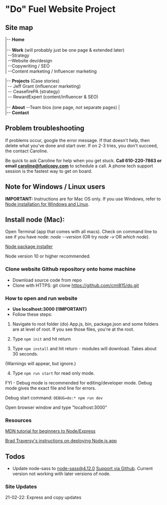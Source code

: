 "Do" Fuel Website Project
=========================

## Site map

|-- **Home**  
|  
|-- **Work** (will probably just be one page & extended later)    
|    --Strategy   
|    --Website dev/design   
|    --Copywriting / SEO   
|    --Content marketing / Influencer marketing  
  
|-- **Projects** (Case stories)  
|   -- Jeff Grant (influencer marketing)  
|   -- CeasefirePA (strategy)  
|   -- RewardExpert (content/influencer & SEO)  
|  
|-- **About**
    --Team bios (one page, not separate pages)
|  
|-- **Contact**   

## Problem troubleshooting

If problems occur, google the error message. If that doesn't help, then delete what you've done and start over. If on 2-3 tries, you don't succeed, the contact Caroline.

Be quick to ask Caroline for help when you get stuck. **Call 610-220-7863 or email caroline@fuelcopy.com** to schedule a call. A phone tech support session is the fastest way to get on board.

## Note for Windows / Linux users

**IMPORTANT:** Instructions are for Mac OS only. If you use Windows, refer to [Node installation for Windows and Linux](https://nodejs.org/en/download/).

## Install node (Mac):

Open Terminal (app that comes with all macs). Check on command line to see if you have node: *node --version* (OR try *node -v* OR *which node*).

[Node package installer](https://nodejs.org/en/download/)

Node version 10 or higher recommended. 

### Clone website Github repository onto home machine 

* Download source code from repo
* Clone with HTTPS: git clone https://github.com/cml815/do.git

### How to open and run website

* **Use localhost:3000 (!IMPORTANT)**
* Follow these steps:

1) Navigate to root folder (do) App.js, bin, package.json and some folders are at level of root. If you see those files, you're at the root. 

2) Type ```npm init``` and hit return

3) Type ```npm install``` and hit return - modules will download. Takes about 30 seconds. 

(Warnings will appear, but ignore.)

4) Type ```npm run start``` for read only mode. 

FYI - Debug mode is recommended for editing/developer mode. Debug mode gives the exact file and line for errors.

Debug start command: ```DEBUG=do:* npm run dev```

Open browser window and type "localhost:3000" 

### Resources

[MDN tutorial for beginners to Node/Express](https://developer.mozilla.org/en-US/docs/Learn/Server-side/Express_Nodejs/Introduction)

[Brad Traversy's instructions on deploying Node.js app](https://gist.github.com/bradtraversy/cd90d1ed3c462fe3bddd11bf8953a896)

## Todos 

* Update node-sass to node-sass@4.12.0 [Support via Github](https://github.com/sass/node-sass/issues/2662). Current version not working with later versions of node.

### Site Updates

21-02-22: Express and copy updates




